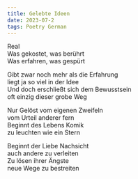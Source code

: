 ```yaml
---
title: Gelebte Ideen
date: 2023-07-2
tags: Poetry German
---
```


Real <br>
Was gekostet, was berührt <br>
Was erfahren, was gespürt <br>

Gibt zwar noch mehr als die Erfahrung <br>
liegt ja so viel in der Idee <br>
Und doch erschließt sich dem Bewusstsein <br>
oft einzig dieser grobe Weg <br>

Nur Gelöst vom eigenen Zweifeln <br>
vom Urteil anderer fern <br>
Beginnt des Lebens Komik <br>
zu leuchten wie ein Stern <br>

Beginnt der Liebe Nachsicht <br>
auch andere zu verleiten <br>
Zu lösen ihrer Ängste <br>
neue Wege zu bestreiten <br>
